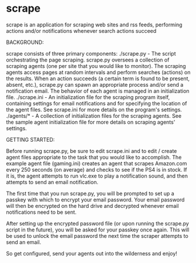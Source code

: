 scrape
======

scrape is an application for scraping web sites and rss feeds, performing actions and/or notifications
whenever search actions succeed

BACKGROUND:

scrape consists of three primary components:
  ./scrape.py - The script orchestrating the page scraping. scrape.py oversees a collection of scraping
      agents (one per site that you would like to monitor). The scraping agents access pages at random
      intervals and perform searches (actions) on the results. When an action succeeds (a certain term
      is found to be present, absent, etc.), scrape.py can spawn an appropriate process and/or send a
      notification email. The behavior of each agent is managed in an initialization file.
  ./scrape.ini - An initialization file for the scraping program itself, containing settings for email
      notifications and for specifying the location of the agent files. See scrape.ini for more details
      on the program's settings.
  ./agents/* - A collection of initialization files for the scraping agents. See the sample agent
      initialization file for more details on scraping agents' settings.

GETTING STARTED:

Before running scrape.py, be sure to edit scrape.ini and to edit / create agent files appropriate to
the task that you would like to accomplish. The example agent file (gaming.ini) creates an agent that
scrapes Amazon.com every 250 seconds (on average) and checks to see if the PS4 is in stock. If it is,
the agent attempts to run vlc.exe to play a notification sound, and then attempts to send an email
notification.

The first time that you run scrape.py, you will be prompted to set up a passkey with which to encrypt
your email password. Your email password will then be encrypted on the hard drive and decrypted
whenever email notifications need to be sent.

After setting up the encrypted password file (or upon running the scrape.py script in the future), you
will be asked for your passkey once again. This will be used to unlock the email password the next time
the scraper attempts to send an email.

So get configured, send your agents out into the wilderness and enjoy!
